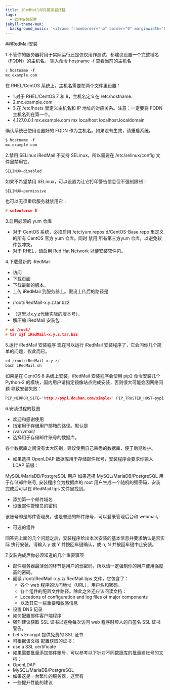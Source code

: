 ```yaml
---
title: iRedMail邮件服务器搭建
tags:
  - 软件安装配置
jekyll-theme-WuK:
  background_music: '<iframe frameborder="no" border="0" marginwidth="0" marginheight="0" width=100% height=86 src="//music.163.com/outchain/player?type=2&id=27876158&auto=0&height=66"></iframe>'
---
```


##iRedMail安装

1.不管你的服务器将用于实际运行还是仅仅用作测试，都建议设置一个完整域名（FQDN）的主机名。
输入命令 hostname -f 查看当前的主机名

```p
$ hostname -f
mx.example.com
```

在 RHEL/CentOS 系统上，主机名需要在两个文件里设置：
- 1.对于 RHEL/CentOS 7 和 8，主机名定义在 /etc/hostname.
- 2.mx.example.com
- 3.在 /etc/hosts 里定义主机名和 IP 地址的对应关系。注意：一定要将 FQDN 主机名列在第一个。
- 4.127.0.0.1 mx.example.com mx localhost localhost.localdomain

确认系统已使用设置好的 FQDN 作为主机名。如果没有生效，请重启系统。

```c
$ hostname -f
mx.example.com
```

2.禁用 SELinux
iRedMail 不支持 SELinux，所以需要在 /etc/selinux/config 文件里禁用它。
```c
SELINUX=disabled
```
如果不希望禁用 SELinux，可以设置为让它打印警告信息但不强制限制：
```c
SELINUX=permissive
```
也可以无须重启服务就禁用它：
```c
# setenforce 0
```

3.启用必须的 yum 仓库
- 对于 CentOS 系统，必须启用 /etc/yum.repos.d/CentOS-Base.repo 里定义的所有 CentOS 官方 yum 仓库。同时 禁用 所有第三方yum 仓库，以避免软件包冲突。
- 对于 RHEL，请启用 Red Hat Network 以便安装软件包。

4.下载最新的 iRedMail
- 访问
- 下载页面
- 下载最新的版本。
- 上传 iRedMail 到服务器上。假设上传后的路径是
- 
- /root/iRedMail-x.y.z.tar.bz2
- 
- （这里以x.y.z代替实际的版本号）。
- 解压缩 iRedMail 安装包：

```c
# cd /root/
# tar xjf iRedMail-x.y.z.tar.bz2
```

5.运行 iRedMail 安装程序
现在可以运行 iRedMail 安装程序了，它会问你几个简单的问题，仅此而已。
```c
cd /root/iRedMail-x.y.z/
bash iRedMail.sh
```

如果是在 CentOS 8 系统上安装，iRedMail 安装程序会使用 pip2 命令安装几个 Python-2 的模块，国内用户请指定镜像站点完成安装，否则很大可能会因网络问题 导致安装失败：
```c
PIP_MIRROR_SITE='http://pypi.douban.com/simple/' PIP_TRUSTED_HOST=pypi.douban.com bash iRedMail.sh
```

6.安装过程的截图
- 欢迎和感谢使用
- 指定用于存储用户邮箱的路径。默认是
- /var/vmail/
- 选择用于存储邮件账号的数据库。

各个数据库之间没有太大区别，建议使用自己熟悉的数据库，便于后期维护。
- 如果选择 OpenLDAP 数据库用于存储邮件账号，安装程序会要求你输入 LDAP 前缀：

MySQL/MariaDB/PostgreSQL 用户
如果选择 MySQL/MariaDB/PostgreSQL 用于存储邮件账号, 安装程序会为数据库的 root 用户生成一个随机的强密码，安装完成后可以在 iRedMail.tips 文件里找到。
- 添加第一个邮件域名
- 设置邮件管理员的密码

该账号即是邮件管理员，也是普通的邮件账号，可以登录管理后台和 webmail。
- 可选的组件

回答完上面的几个问题之后，安装程序给出本次安装的基本信息并要求确认是否实际 执行安装，请输入 y 或 Y 并按回车键确认，或 n, N 并按回车键中止安装。

7.安装完成后你必须知道的几个重要事项
- 邮件服务器最薄弱的环节是用户的弱密码，所以请一定强制你的用户使用强度高的密码。
- 阅读 /root/iRedMail-x.y.z/iRedMail.tips 文件，它包含了：
  - 各个 web 程序的访问地址（URL），用户名和密码。
  - 各个组件的配置文件路径。除此之外还应该阅读文档：
  - Locations of configuration and log files of major components
  - 以及其它一些重要和敏感信息
- 设置 DNS 记录
- 如何配置邮件客户端程序
- 强烈建议获取 SSL 证书以避免每次访问 web 程序时烦人的自签名 SSL 证书警告，
- Let's Encrypt 提供免费的 SSL 证书
- 可根据该文档 配置获取的证书：
- use a SSL certificate
- 如果需要批量添加邮件账号，可以参考以下针对不同数据库的批量建账号的文档：
- OpenLDAP
- MySQL/MariaDB/PostgreSQL
- 如果这是一台繁忙的服务器，这里有
- 一些提升性能的建议


